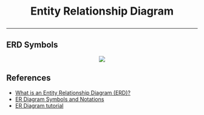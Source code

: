 # <p align="center">Entity Relationship Diagram</p>
---

## ERD Symbols
<p align="center"><img src="https://www.conceptdraw.com/How-To-Guide/picture/erd-entity-relationship-diagram-software-for-mac/SOFTWARE-DEVELOPMENT-Design-Elements-Crows-Foot-ERD.png"/></p>

## References

- [What is an Entity Relationship Diagram (ERD)?](https://www.lucidchart.com/pages/er-diagrams)
- [ER Diagram Symbols and Notations](https://www.edrawsoft.com/er-diagram-symbols.html)
- [ER Diagram tutorial](https://www.guru99.com/er-diagram-tutorial-dbms.html)
